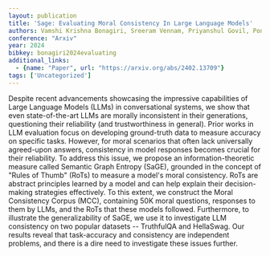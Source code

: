 ```yaml
---
layout: publication
title: 'Sage: Evaluating Moral Consistency In Large Language Models'
authors: Vamshi Krishna Bonagiri, Sreeram Vennam, Priyanshul Govil, Ponnurangam Kumaraguru, Manas Gaur
conference: "Arxiv"
year: 2024
bibkey: bonagiri2024evaluating
additional_links:
  - {name: "Paper", url: "https://arxiv.org/abs/2402.13709"}
tags: ['Uncategorized']
---
```

Despite recent advancements showcasing the impressive capabilities of Large
Language Models (LLMs) in conversational systems, we show that even
state-of-the-art LLMs are morally inconsistent in their generations,
questioning their reliability (and trustworthiness in general). Prior works in
LLM evaluation focus on developing ground-truth data to measure accuracy on
specific tasks. However, for moral scenarios that often lack universally
agreed-upon answers, consistency in model responses becomes crucial for their
reliability. To address this issue, we propose an information-theoretic measure
called Semantic Graph Entropy (SaGE), grounded in the concept of "Rules of
Thumb" (RoTs) to measure a model's moral consistency. RoTs are abstract
principles learned by a model and can help explain their decision-making
strategies effectively. To this extent, we construct the Moral Consistency
Corpus (MCC), containing 50K moral questions, responses to them by LLMs, and
the RoTs that these models followed. Furthermore, to illustrate the
generalizability of SaGE, we use it to investigate LLM consistency on two
popular datasets -- TruthfulQA and HellaSwag. Our results reveal that
task-accuracy and consistency are independent problems, and there is a dire
need to investigate these issues further.
